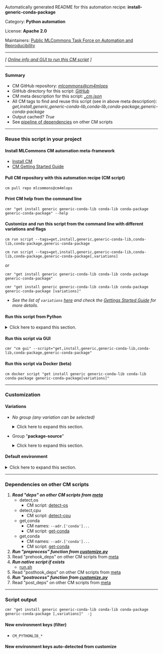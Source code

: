 Automatically generated README for this automation recipe: **install-generic-conda-package**

Category: **Python automation**

License: **Apache 2.0**

Maintainers: [Public MLCommons Task Force on Automation and Reproducibility](https://github.com/mlcommons/ck/blob/master/docs/taskforce.md)

---
*[ [Online info and GUI to run this CM script](https://access.cknowledge.org/playground/?action=scripts&name=install-generic-conda-package,d9275487f5314195) ]*

---
#### Summary

* CM GitHub repository: *[mlcommons@cm4mlops](https://github.com/mlcommons/cm4mlops/tree/dev)*
* GitHub directory for this script: *[GitHub](https://github.com/mlcommons/cm4mlops/tree/dev/script/install-generic-conda-package)*
* CM meta description for this script: *[_cm.json](_cm.json)*
* All CM tags to find and reuse this script (see in above meta description): *get,install,generic,generic-conda-lib,conda-lib,conda-package,generic-conda-package*
* Output cached? *True*
* See [pipeline of dependencies](#dependencies-on-other-cm-scripts) on other CM scripts


---
### Reuse this script in your project

#### Install MLCommons CM automation meta-framework

* [Install CM](https://access.cknowledge.org/playground/?action=install)
* [CM Getting Started Guide](https://github.com/mlcommons/ck/blob/master/docs/getting-started.md)

#### Pull CM repository with this automation recipe (CM script)

```cm pull repo mlcommons@cm4mlops```

#### Print CM help from the command line

````cmr "get install generic generic-conda-lib conda-lib conda-package generic-conda-package" --help````

#### Customize and run this script from the command line with different variations and flags

`cm run script --tags=get,install,generic,generic-conda-lib,conda-lib,conda-package,generic-conda-package`

`cm run script --tags=get,install,generic,generic-conda-lib,conda-lib,conda-package,generic-conda-package[,variations] `

*or*

`cmr "get install generic generic-conda-lib conda-lib conda-package generic-conda-package"`

`cmr "get install generic generic-conda-lib conda-lib conda-package generic-conda-package [variations]" `


* *See the list of `variations` [here](#variations) and check the [Gettings Started Guide](https://github.com/mlcommons/ck/blob/dev/docs/getting-started.md) for more details.*

#### Run this script from Python

<details>
<summary>Click here to expand this section.</summary>

```python

import cmind

r = cmind.access({'action':'run'
                  'automation':'script',
                  'tags':'get,install,generic,generic-conda-lib,conda-lib,conda-package,generic-conda-package'
                  'out':'con',
                  ...
                  (other input keys for this script)
                  ...
                 })

if r['return']>0:
    print (r['error'])

```

</details>


#### Run this script via GUI

```cmr "cm gui" --script="get,install,generic,generic-conda-lib,conda-lib,conda-package,generic-conda-package"```

#### Run this script via Docker (beta)

`cm docker script "get install generic generic-conda-lib conda-lib conda-package generic-conda-package[variations]" `

___
### Customization


#### Variations

  * *No group (any variation can be selected)*
    <details>
    <summary>Click here to expand this section.</summary>

    * `_name.#`
      - Workflow:
    * `_package.#`
      - Environment variables:
        - *CM_CONDA_PKG_NAME*: `#`
      - Workflow:

    </details>


  * Group "**package-source**"
    <details>
    <summary>Click here to expand this section.</summary>

    * `_source.#`
      - Environment variables:
        - *CM_CONDA_PKG_SRC*: `#`
      - Workflow:

    </details>

#### Default environment

<details>
<summary>Click here to expand this section.</summary>

These keys can be updated via `--env.KEY=VALUE` or `env` dictionary in `@input.json` or using script flags.


</details>

___
### Dependencies on other CM scripts


  1. ***Read "deps" on other CM scripts from [meta](https://github.com/mlcommons/cm4mlops/tree/dev/script/install-generic-conda-package/_cm.json)***
     * detect,os
       - CM script: [detect-os](https://github.com/mlcommons/cm4mlops/tree/master/script/detect-os)
     * detect,cpu
       - CM script: [detect-cpu](https://github.com/mlcommons/cm4mlops/tree/master/script/detect-cpu)
     * get,conda
       * CM names: `--adr.['conda']...`
       - CM script: [get-conda](https://github.com/mlcommons/cm4mlops/tree/master/script/get-conda)
     * get,conda
       * CM names: `--adr.['conda']...`
       - CM script: [get-conda](https://github.com/mlcommons/cm4mlops/tree/master/script/get-conda)
  1. ***Run "preprocess" function from [customize.py](https://github.com/mlcommons/cm4mlops/tree/dev/script/install-generic-conda-package/customize.py)***
  1. Read "prehook_deps" on other CM scripts from [meta](https://github.com/mlcommons/cm4mlops/tree/dev/script/install-generic-conda-package/_cm.json)
  1. ***Run native script if exists***
     * [run.sh](https://github.com/mlcommons/cm4mlops/tree/dev/script/install-generic-conda-package/run.sh)
  1. Read "posthook_deps" on other CM scripts from [meta](https://github.com/mlcommons/cm4mlops/tree/dev/script/install-generic-conda-package/_cm.json)
  1. ***Run "postrocess" function from [customize.py](https://github.com/mlcommons/cm4mlops/tree/dev/script/install-generic-conda-package/customize.py)***
  1. Read "post_deps" on other CM scripts from [meta](https://github.com/mlcommons/cm4mlops/tree/dev/script/install-generic-conda-package/_cm.json)

___
### Script output
`cmr "get install generic generic-conda-lib conda-lib conda-package generic-conda-package [,variations]"  -j`
#### New environment keys (filter)

* `CM_PYTHONLIB_*`
#### New environment keys auto-detected from customize
